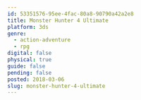 ```yaml
---
id: 53351576-95ee-4fac-80a8-90790a42a2e8
title: Monster Hunter 4 Ultimate
platform: 3ds
genre:
  - action-adventure
  - rpg
digital: false
physical: true
guide: false
pending: false
posted: 2018-03-06
slug: monster-hunter-4-ultimate
---
```

